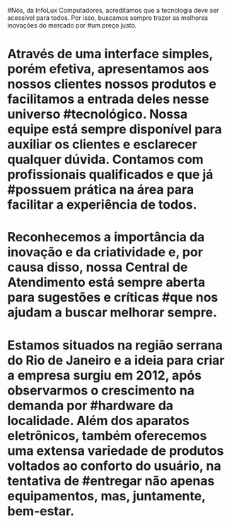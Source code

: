 #Nós, da InfoLux Computadores, acreditamos que a tecnologia deve ser acessível para todos. Por isso, buscamos sempre trazer as melhores inovações do mercado por #um preço justo. 
#
#	Através de uma interface simples, porém efetiva, apresentamos aos nossos clientes nossos produtos e facilitamos a entrada deles nesse universo #tecnológico. Nossa equipe está sempre disponível para auxiliar os clientes e esclarecer qualquer dúvida. Contamos com profissionais qualificados e que já #possuem prática na área para facilitar a experiência de todos.
#
#	Reconhecemos a importância da inovação e da criatividade e, por causa disso, nossa Central de Atendimento está sempre aberta para sugestões e críticas #que nos ajudam a buscar melhorar sempre.
#
#	Estamos situados na região serrana do Rio de Janeiro e a ideia para criar a empresa surgiu em 2012, após observarmos o crescimento na demanda por #hardware da localidade. Além dos aparatos eletrônicos, também oferecemos uma extensa variedade de produtos voltados ao conforto do usuário, na tentativa de #entregar não apenas equipamentos, mas, juntamente, bem-estar.


